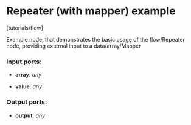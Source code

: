 # Repeater (with mapper) example

[tutorials/flow]

Example node, that demonstrates the basic usage of the flow/Repeater node, providing external input to a data/array/Mapper

### Input ports:

* __array__: _any_



* __value__: _any_



### Output ports:

* __output__: _any_



